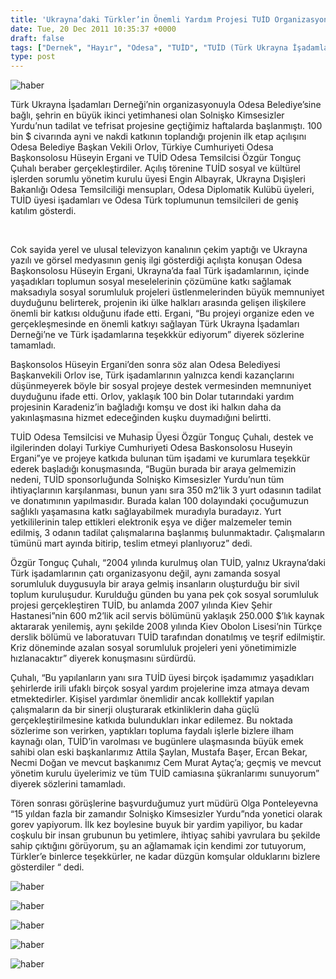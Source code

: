 ```yaml
---
title: 'Ukrayna’daki Türkler’in Önemli Yardım Projesi TUİD Organizasyonu’nda Odesa’da Gerçekleşiyor'
date: Tue, 20 Dec 2011 10:35:37 +0000
draft: false
tags: ["Dernek", "Hayır", "Odesa", "TUİD", "TUİD (Türk Ukrayna İşadamları Derneği)"]
type: post
---
```


![haber](http://tuid.org.ua/images/haber/solnushko.jpg)








































Türk Ukrayna İşadamları Derneği’nin organizasyonuyla Odesa Belediye’sine bağlı, şehrin en büyük ikinci yetimhanesi olan Solnişko Kimsesizler Yurdu’nun tadilat ve tefrisat projesine geçtiğimiz haftalarda başlanmıştı. 100 bin $ civarında ayni ve nakdi katkının toplandığı projenin ilk etap açılışını Odesa Belediye Başkan Vekili Orlov, Türkiye Cumhuriyeti Odesa Başkonsolosu Hüseyin Ergani ve TUİD Odesa Temsilcisi Özgür Tonguç Çuhalı beraber gerçekleştirdiler. Açılış törenine TUİD sosyal ve kültürel işlerden sorumlu yönetim kurulu üyesi Engin Albayrak, Ukrayna Dışişleri Bakanlığı Odesa Temsilciliği mensupları, Odesa Diplomatik Kulübü üyeleri, TUİD üyesi işadamları ve Odesa Türk toplumunun temsilcileri de geniş katılım gösterdi.






 

Cok sayida yerel ve ulusal televizyon kanalının çekim yaptığı ve Ukrayna yazılı ve görsel medyasının geniş ilgi gösterdiği açılışta konuşan Odesa Başkonsolosu Hüseyin Ergani, Ukrayna’da faal Türk işadamlarının, içinde yaşadıkları toplumun sosyal meselelerinin çözümüne katkı sağlamak maksadıyla sosyal sorumluluk projeleri üstlenmelerinden büyük memnuniyet duyduğunu belirterek, projenin iki ülke halkları arasında gelişen ilişkilere önemli bir katkısı olduğunu ifade etti. Ergani, “Bu projeyi organize eden ve gerçekleşmesinde en önemli katkıyı sağlayan Türk Ukrayna İşadamları Derneği’ne ve Türk işadamlarına teşekkkür ediyorum” diyerek sözlerine tamamladı.

Başkonsolos Hüseyin Ergani’den sonra söz alan Odesa Belediyesi Başkanvekili Orlov ise, Türk işadamlarının yalnızca kendi kazançlarını düşünmeyerek böyle bir sosyal projeye destek vermesinden memnuniyet duyduğunu ifade etti. Orlov, yaklaşık 100 bin Dolar tutarındaki yardım projesinin Karadeniz’in bağladığı komşu ve dost iki halkın daha da yakınlaşmasına hizmet edeceğinden kuşku duymadığıni belirtti.

TUİD Odesa Temsilcisi ve Muhasip Üyesi Özgür Tonguç Çuhalı, destek ve ilgilerinden dolayi Turkiye Cumhuriyeti Odesa Baskonsolosu Huseyin Ergani”ye ve projeye katkıda bulunan tüm işadami ve kurumlara teşekkür ederek başladığı konuşmasında, “Bugün burada bir araya gelmemizin nedeni, TUİD sponsorluğunda Solnişko Kimsesizler Yurdu’nun tüm ihtiyaçlarının karşılanması, bunun yanı sıra 350 m2’lik 3 yurt odasının tadilat ve donatımının yapılmasıdır. Burada kalan 100 dolayındaki çocuğumuzun sağlıklı yaşamasına katkı sağlayabilmek muradıyla buradayız. Yurt yetkililerinin talep ettikleri elektronik eşya ve diğer malzemeler temin edilmiş, 3 odanın tadilat çalışmalarına başlanmış bulunmaktadır. Çalışmaların tümünü mart ayında bitirip, teslim etmeyi planlıyoruz” dedi.

Özgür Tonguç Çuhalı, “2004 yılında kurulmuş olan TUİD, yalnız Ukrayna’daki Türk işadamlarının çatı organizasyonu değil, aynı zamanda sosyal sorumluluk duygusuyla bir araya gelmiş insanların oluşturduğu bir sivil toplum kuruluşudur. Kurulduğu günden bu yana pek çok sosyal sorumluluk projesi gerçekleştiren TUİD, bu anlamda 2007 yılında Kiev Şehir Hastanesi”nin 600 m2’lik acil servis bölümünü yaklaşık 250.000 $’lık kaynak aktararak yenilemiş, aynı şekilde 2008 yılında Kiev Obolon Lisesi’nin Türkçe derslik bölümü ve laboratuvarı TUİD tarafından donatılmış ve teşrif edilmiştir. Kriz döneminde azalan sosyal sorumluluk projeleri yeni yönetimimizle hızlanacaktır” diyerek konuşmasını sürdürdü.

Çuhalı, “Bu yapılanların yanı sıra TUİD üyesi birçok işadamımız yaşadıkları şehirlerde irili ufaklı birçok sosyal yardım projelerine imza atmaya devam etmektedirler. Kişisel yardımlar önemlidir ancak kolllektif yapılan çalışmaların da bir sinerji oluşturarak etkinliklerin daha güçlü gerçekleştirilmesine katkıda bulundukları inkar edilemez. Bu noktada sözlerime son verirken, yaptıkları topluma faydalı işlerle bizlere ilham kaynağı olan, TUİD’in varolması ve bugünlere ulaşmasında büyük emek sahibi olan eski başkanlarımız Attila Şaylan, Mustafa Başer, Ercan Bekar, Necmi Doğan ve mevcut başkanımız Cem Murat Aytaç’a; geçmiş ve mevcut yönetim kurulu üyelerimiz ve tüm TUİD camiasına şükranlarımı sunuyorum” diyerek sözlerini tamamladı.

Tören sonrası görüşlerine başvurduğumuz yurt müdürü Olga Ponteleyevna “15 yıldan fazla bir zamandır Solnişko Kimsesizler Yurdu”nda yonetici olarak gorev yapiyorum. İlk kez boylesine buyuk bir yardim yapiliyor, bu kadar coşkulu bir insan grubunun bu yetimlere, ihtiyaç sahibi yavrulara bu şekilde sahip çıktığını görüyorum, şu an ağlamamak için kendimi zor tutuyorum, Türkler’e binlerce teşekkürler, ne kadar düzgün komşular olduklarını bizlere gösterdiler “ dedi.

![haber](http://tuid.org.ua/images/haber/solnushko12.jpg)

![haber](http://tuid.org.ua/images/haber/solnushko15.jpg)

![haber](http://tuid.org.ua/images/haber/solnushko16.jpg)

![haber](http://tuid.org.ua/images/haber/solnushko17.jpg)

![haber](http://tuid.org.ua/images/haber/solnushko18.jpg)

